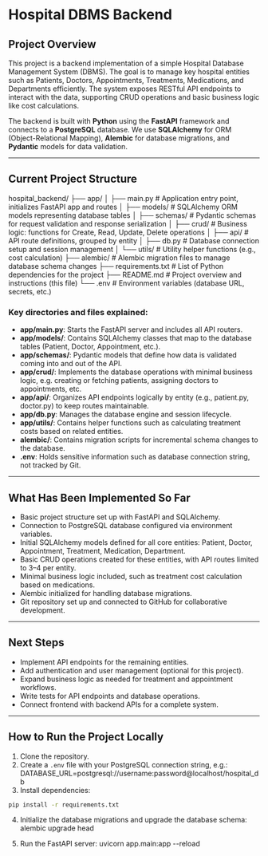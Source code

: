 # Hospital DBMS Backend

## Project Overview

This project is a backend implementation of a simple Hospital Database Management System (DBMS). The goal is to manage key hospital entities such as Patients, Doctors, Appointments, Treatments, Medications, and Departments efficiently. The system exposes RESTful API endpoints to interact with the data, supporting CRUD operations and basic business logic like cost calculations.

The backend is built with **Python** using the **FastAPI** framework and connects to a **PostgreSQL** database. We use **SQLAlchemy** for ORM (Object-Relational Mapping), **Alembic** for database migrations, and **Pydantic** models for data validation.

---

## Current Project Structure

hospital_backend/
├── app/
│ ├── main.py # Application entry point, initializes FastAPI app and routes
│ ├── models/ # SQLAlchemy ORM models representing database tables
│ ├── schemas/ # Pydantic schemas for request validation and response serialization
│ ├── crud/ # Business logic: functions for Create, Read, Update, Delete operations
│ ├── api/ # API route definitions, grouped by entity
│ ├── db.py # Database connection setup and session management
│ └── utils/ # Utility helper functions (e.g., cost calculation)
├── alembic/ # Alembic migration files to manage database schema changes
├── requirements.txt # List of Python dependencies for the project
├── README.md # Project overview and instructions (this file)
└── .env # Environment variables (database URL, secrets, etc.)

### Key directories and files explained:

- **app/main.py**: Starts the FastAPI server and includes all API routers.
- **app/models/**: Contains SQLAlchemy classes that map to the database tables (Patient, Doctor, Appointment, etc.).
- **app/schemas/**: Pydantic models that define how data is validated coming into and out of the API.
- **app/crud/**: Implements the database operations with minimal business logic, e.g. creating or fetching patients, assigning doctors to appointments, etc.
- **app/api/**: Organizes API endpoints logically by entity (e.g., patient.py, doctor.py) to keep routes maintainable.
- **app/db.py**: Manages the database engine and session lifecycle.
- **app/utils/**: Contains helper functions such as calculating treatment costs based on related entities.
- **alembic/**: Contains migration scripts for incremental schema changes to the database.
- **.env**: Holds sensitive information such as database connection string, not tracked by Git.

---

## What Has Been Implemented So Far

- Basic project structure set up with FastAPI and SQLAlchemy.
- Connection to PostgreSQL database configured via environment variables.
- Initial SQLAlchemy models defined for all core entities: Patient, Doctor, Appointment, Treatment, Medication, Department.
- Basic CRUD operations created for these entities, with API routes limited to 3–4 per entity.
- Minimal business logic included, such as treatment cost calculation based on medications.
- Alembic initialized for handling database migrations.
- Git repository set up and connected to GitHub for collaborative development.

---

## Next Steps

- Implement API endpoints for the remaining entities.
- Add authentication and user management (optional for this project).
- Expand business logic as needed for treatment and appointment workflows.
- Write tests for API endpoints and database operations.
- Connect frontend with backend APIs for a complete system.

---

## How to Run the Project Locally

1. Clone the repository.
2. Create a `.env` file with your PostgreSQL connection string, e.g.: DATABASE_URL=postgresql://username:password@localhost/hospital_db
3. Install dependencies:

```bash
pip install -r requirements.txt
```
4. Initialize the database migrations and upgrade the database schema:
alembic upgrade head

5. Run the FastAPI server:
uvicorn app.main:app --reload

